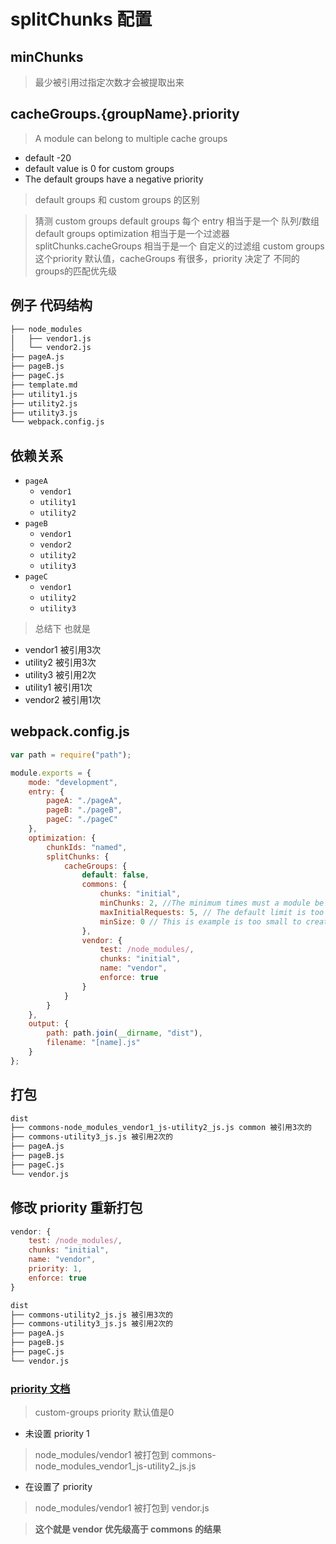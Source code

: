 # splitChunks 配置

## minChunks 
> 最少被引用过指定次数才会被提取出来


## cacheGroups.{groupName}.priority
> A module can belong to multiple cache groups
* default -20
* default value is 0 for custom groups
* The default groups have a negative priority

> default groups 和 custom groups 的区别

> 猜测 custom groups default groups
> 每个 entry 相当于是一个 队列/数组   default groups
> optimization 相当于是一个过滤器 
> splitChunks.cacheGroups 相当于是一个 自定义的过滤组  custom groups 
> 这个priority 默认值，cacheGroups 有很多，priority 决定了 不同的groups的匹配优先级

## 例子 代码结构
```bash
├── node_modules
│   ├── vendor1.js
│   └── vendor2.js
├── pageA.js
├── pageB.js
├── pageC.js
├── template.md
├── utility1.js
├── utility2.js
├── utility3.js
└── webpack.config.js
```
## 依赖关系
- `pageA`
  - `vendor1` 
  - `utility1`
  - `utility2`
- `pageB`
  - `vendor1`
  - `vendor2` 
  - `utility2`
  - `utility3`
- `pageC`
  - `vendor1`
  - `utility2`
  - `utility3`

> 总结下 也就是
* vendor1 被引用3次
* utility2 被引用3次
* utility3 被引用2次
* utility1 被引用1次
* vendor2 被引用1次

## webpack.config.js
```js
var path = require("path");

module.exports = {
	mode: "development",
	entry: {
		pageA: "./pageA",
		pageB: "./pageB",
		pageC: "./pageC"
	},
	optimization: {
		chunkIds: "named",
		splitChunks: {
			cacheGroups: {
				default: false,
				commons: {
					chunks: "initial",
					minChunks: 2, //The minimum times must a module be shared among chunks before splitting.
					maxInitialRequests: 5, // The default limit is too small to showcase the effect
					minSize: 0 // This is example is too small to create commons chunks
				},
				vendor: {
					test: /node_modules/,
					chunks: "initial",
					name: "vendor",
					enforce: true
				}
			}
		}
	},
	output: {
		path: path.join(__dirname, "dist"),
		filename: "[name].js"
	}
};

```

## 打包
```bash
dist
├── commons-node_modules_vendor1_js-utility2_js.js common 被引用3次的
├── commons-utility3_js.js 被引用2次的
├── pageA.js
├── pageB.js
├── pageC.js
└── vendor.js
```
## 修改 priority 重新打包
```js
vendor: {
    test: /node_modules/,
    chunks: "initial",
    name: "vendor",
    priority: 1,
    enforce: true
}
```
```bash
dist
├── commons-utility2_js.js 被引用3次的
├── commons-utility3_js.js 被引用2次的
├── pageA.js
├── pageB.js
├── pageC.js
└── vendor.js
```

### [priority 文档](https://webpack.js.org/plugins/split-chunks-plugin/#splitchunkscachegroups)
> custom-groups priority 默认值是0 
* 未设置 priority 1
> node_modules/vendor1 被打包到 commons-node_modules_vendor1_js-utility2_js.js

* 在设置了 priority 
> node_modules/vendor1 被打包到 vendor.js  

> **这个就是 vendor 优先级高于 commons 的结果**
